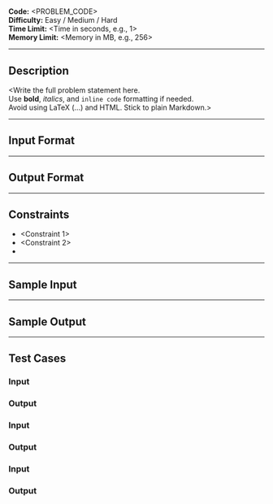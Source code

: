 <!--
🎯 CodeVerse Problem Template (v1.0)
🔧 Instructions:
- Replace all <...> placeholders with actual content
- DO NOT remove section headers (##), metadata labels (**Code:** etc.), or formatting
- Do not use LaTeX ($...$), HTML tags, or extra markdown features
- Wrap the sample input/output in ```, for better rendering, at the start and end.
- If using bullet points, ensure each point has atleast 2 bullets, for better rendering
- In other sections too, please ensure to have atleast 2 sentences on a new line for better display
- Do not wrap any test case inputs/outputs in ```, they should be plain text
- Ensure the problem is self-contained and clear
-->

# <Problem Title>

**Code:** <PROBLEM_CODE>  
**Difficulty:** Easy / Medium / Hard  
**Time Limit:** <Time in seconds, e.g., 1>  
**Memory Limit:** <Memory in MB, e.g., 256>

---

## Description
<Write the full problem statement here.  
Use **bold**, *italics*, and `inline code` formatting if needed.  
Avoid using LaTeX ($...$) and HTML. Stick to plain Markdown.>

---

## Input Format
<Describe the input format line by line.  
Use clear language. Mention if there are multiple test cases.>

---

## Output Format
<Describe what should be printed.  
Explain formatting if necessary.>

---

## Constraints
- <Constraint 1>
- <Constraint 2>
- <More constraints as needed>

---

## Sample Input
<Example input exactly as user would enter it>

---

## Sample Output
<Expected output exactly as user should print it>

---

## Test Cases

### Input
<First test case input>

### Output
<Expected output for first test case>

### Input
<Second test case input>

### Output
<Expected output for second test case>

### Input
<Third test case input>

### Output
<Expected output for third test case>
